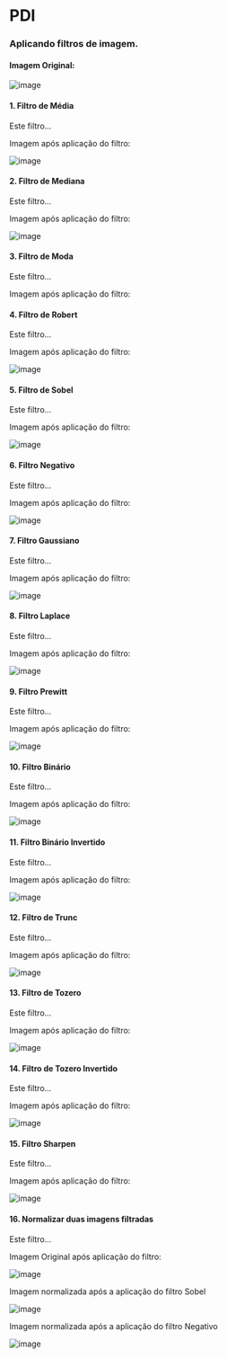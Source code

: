 # PDI

### Aplicando filtros de imagem.

#### Imagem Original:

![image](https://user-images.githubusercontent.com/54648687/174456652-195f48c5-fbf8-4a44-9458-dbea2e5f3cc3.png)



#### 1. Filtro de Média

Este filtro...

Imagem após aplicação do filtro:
  
![image](https://user-images.githubusercontent.com/54648687/174442293-1ca2f5ea-edb1-4d07-bfe7-95067c56ec81.png)


#### 2. Filtro de Mediana

Este filtro...

Imagem após aplicação do filtro:

![image](https://user-images.githubusercontent.com/54648687/174442301-1379f1a6-3329-4068-9307-e0f2b7c69888.png)

#### 3. Filtro de Moda

Este filtro...

Imagem após aplicação do filtro:

#### 4.	Filtro de Robert 

Este filtro...

Imagem após aplicação do filtro:

![image](https://user-images.githubusercontent.com/54648687/174456522-7ac2c2f5-1f4e-4a76-8628-b6ca598bdfc5.png)


#### 5.	Filtro de Sobel

Este filtro...

Imagem após aplicação do filtro:

![image](https://user-images.githubusercontent.com/54648687/174442311-efb1592a-6384-4b41-a81b-55dfc9f89674.png)


#### 6.	Filtro Negativo

Este filtro...

Imagem após aplicação do filtro:

![image](https://user-images.githubusercontent.com/54648687/174442315-f663eccd-d89c-486e-b25b-da6d68aa6e7f.png)


#### 7. Filtro Gaussiano

Este filtro...

Imagem após aplicação do filtro:

![image](https://user-images.githubusercontent.com/54648687/174442353-9d9eb58c-9329-4309-82cd-dba996829264.png)


#### 8.	Filtro Laplace

Este filtro...

Imagem após aplicação do filtro:


![image](https://user-images.githubusercontent.com/54648687/174442361-6461f4ac-e82d-4f78-84eb-290741c01ed3.png)


#### 9.	Filtro Prewitt

Este filtro...

Imagem após aplicação do filtro:

![image](https://user-images.githubusercontent.com/54648687/174456513-1b76e7b6-a1c2-4e65-b757-4514e56d9393.png)


#### 10.	Filtro Binário

Este filtro...

Imagem após aplicação do filtro:

![image](https://user-images.githubusercontent.com/54648687/174442556-d8ed6938-e6bd-4b0b-a391-74f633d21bba.png)


#### 11.	Filtro Binário Invertido

Este filtro...

Imagem após aplicação do filtro:

![image](https://user-images.githubusercontent.com/54648687/174442564-0da64827-b038-4955-9c11-b18991e311c9.png)

#### 12.	Filtro de Trunc

Este filtro...

Imagem após aplicação do filtro:

![image](https://user-images.githubusercontent.com/54648687/174442573-a115e2f1-e686-48cc-ba5e-45dbfd102a2b.png)


#### 13.	Filtro de Tozero

Este filtro...

Imagem após aplicação do filtro:

![image](https://user-images.githubusercontent.com/54648687/174442581-77130688-5600-4885-803b-697dae8b2971.png)

#### 14.	Filtro de Tozero Invertido

Este filtro...

Imagem após aplicação do filtro:

![image](https://user-images.githubusercontent.com/54648687/174442587-632ebae5-c0be-40be-a008-07437613c70e.png)


#### 15.	Filtro Sharpen

Este filtro...

Imagem após aplicação do filtro:

![image](https://user-images.githubusercontent.com/54648687/174442644-891f96fc-1271-4598-b847-c93f50ff8128.png)


#### 16.	Normalizar duas imagens filtradas

Este filtro...

Imagem Original após aplicação do filtro:

![image](https://user-images.githubusercontent.com/54648687/174457263-0738298a-efa8-4ede-a4af-1709c31ad36c.png)


Imagem normalizada após a aplicação do filtro Sobel

![image](https://user-images.githubusercontent.com/54648687/174457279-e95ffa41-0602-4398-a1ad-cb2342cd3291.png)

Imagem normalizada após a aplicação do filtro Negativo

![image](https://user-images.githubusercontent.com/54648687/174457288-8856d9b0-f974-4bf0-8a1b-77701074dd8a.png)

